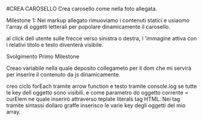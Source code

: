 #CREA CAROSELLO
Crea carosello come nella foto allegata.

Milestone 1:
  Nel markup allegato rimuoviamo i contenuti statici e usiaomo l'array di oggetti letterali per popolare
  dinamicamente il carosello.
  
  al click dell utente  sulle frecce verso sinistra o destra, l 'immagine attiva con i relativi titolo e testo diventerà visibile.

Svolgimento Primo Milestone

 Creao variabile nella quale deposito collegameto per il dom che mi servirà per inserire il contenuto da js dinamicamente.

 creo ciclo forEach tramite arrow function e testo tramite console.log se tutte le key dell oggetto sono visibili.
 e come parametro do oggetto corrente = curElem ne quale inserirò attraverso teplate literals tag HTML.
 Nei tag tramite sintassi dollaro graffe inserisco le varie key degli oggetti del mio array.   